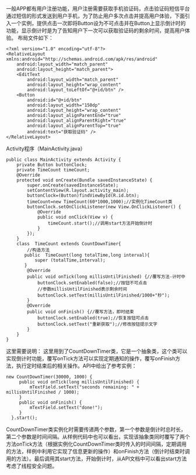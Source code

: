 一般APP都有用户注册功能，用户注册需要获取手机验证码，点击验证码短信平台通过短信的形式发送到用户手机，为了防止用户多次点击并提高用户体验，下面引入一个实例，提供点击一次即将Button设为不可点击并在Button上显示倒计时的功能，显示倒计时是为了告知用户下一次可以获取验证码的剩余时间，提高用户体验。 布局文件如下：
	
	<?xml version="1.0" encoding="utf-8"?>
	<RelativeLayout xmlns:android="http://schemas.android.com/apk/res/android"
	    android:layout_width="match_parent"
	    android:layout_height="match_parent">
	    <EditText
	        android:layout_width="match_parent"
	        android:layout_height="wrap_content"
	        android:layout_toLeftOf="@+id/btn" />
	    <Button
	        android:id="@+id/btn"
	        android:layout_width="150dp"
	        android:layout_height="wrap_content"
	        android:layout_alignParentEnd="true"
	        android:layout_alignParentRight="true"
	        android:layout_alignParentTop="true"
	        android:text="获取验证码" />
	</RelativeLayout>

Activity程序（MainActivity.java）

	public class MainActivity extends Activity {
	    private Button buttonClock;
	    private TimeCount timeCount;
	    @Override
	    protected void onCreate(Bundle savedInstanceState) {
	        super.onCreate(savedInstanceState);
	        setContentView(R.layout.activity_main);
	        buttonClock=(Button)findViewById(R.id.btn);
	        timeCount=new TimeCount(60*1000,1000);//实例化TimeCount类
	        buttonClock.setOnClickListener(new View.OnClickListener() {
	            @Override
	            public void onClick(View v) {
	                timeCount.start();//调用start方法开始倒计时
	            }
	        });
	    }
	    class  TimeCount extends CountDownTimer{
	        //构造方法
	       public  TimeCount(long totalTime,long interval){
	           super (totalTime,interval);
	       }
	        @Override
	        public void onTick(long millisUntilFinished) {//覆写方法-计时中
	            buttonClock.setEnabled(false);//按钮不可点击
	            //参数millisUntilFinished表示剩余时间
	            buttonClock.setText(millisUntilFinished/1000+"秒");
	        }
	        @Override
	        public void onFinish() {//覆写方法，即时结束
	            buttonClock.setEnabled(true);//恢复按钮可点击
	            buttonClock.setText("重新获取");//修改按钮提示文字
	        }
	    }
	}

这里需要说明： 这里用到了CountDownTimer类，它是一个抽象类，这个类可以实现倒计时功能，覆写onTick方法可以实现定期通知的操作，覆写onFinish方法，执行定时结束后的相关操作。API中给出了参考实例：

	new CountDownTimer(30000, 1000) {
	     public void onTick(long millisUntilFinished) {
	         mTextField.setText("seconds remaining: " + millisUntilFinished / 1000);
	     }
	     public void onFinish() {
	         mTextField.setText("done!");
	     }
	  }.start();

CountDownTimer类实例化时需要传递两个参数，第一个参数是倒计时总时长，第二个参数是时间间隔。从样例代码中也可以看出，实现该抽象类同时覆写了两个方法onTick方法（根据实例化CountDownTimer类时传入的时间间隔，定期调用的方法，样例中利用它实现了信息更新的操作）和onFinish方法（倒计时结束时调用的方法）。最后调用其start方法，开始倒计时，从API文档中可以看出start方法考虑了线程安全问题。